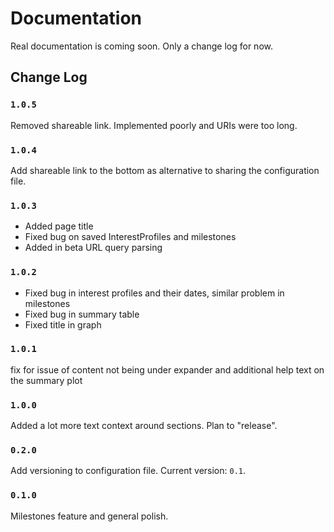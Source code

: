 # Documentation

Real documentation is coming soon.  Only a change log for now.

## Change Log

### `1.0.5`

Removed shareable link.  Implemented poorly and URIs were too long.

### `1.0.4`

Add shareable link to the bottom as alternative to sharing
the configuration file.

### `1.0.3`

- Added page title
- Fixed bug on saved InterestProfiles and milestones
- Added in beta URL query parsing

### `1.0.2`

- Fixed bug in interest profiles and their dates, similar problem in milestones
- Fixed bug in summary table
- Fixed title in graph

### `1.0.1`

fix for issue of content not being under expander and additional help text on the summary plot

### `1.0.0`

Added a lot more text context around sections.  Plan to "release".

### `0.2.0`

Add versioning to configuration file.  Current version: `0.1`.

### `0.1.0`

Milestones feature and general polish.